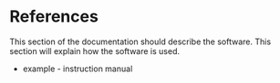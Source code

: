 # References

This section of the documentation should describe the software. This section
will explain how the software is used.

* example - instruction manual
